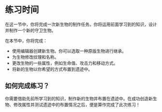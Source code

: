# 练习时间

在这一节中，你将完成一次新生物的制作任务。你将运用前面学习到的知识，设计并制作一个新的守卫生物。

在本节中，你将完成：

- 使用编辑器创建新生物。你可以选取一种原版生物进行继承。
- 为生物修改纹理和名称。
- 更改生物的一些属性，例如生命值、攻击力和移动方式。
- 将新的生物以你希望的方式布置到遗迹中。

## 如何完成练习？

你需要借助先前所学习到的知识，制作新的生物并布置在遗迹中。在成功创造新生物、修改属性并测试遗迹中的布置情况之后，便是算作完成了此次练习！
